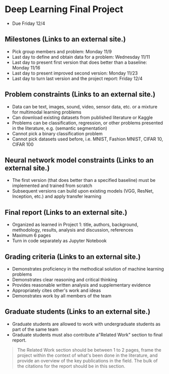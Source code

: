 # Deep Learning Final Project
* Due Friday 12/4

## Milestones (Links to an external site.)
* Pick group members and problem: Monday 11/9
* Last day to define and obtain data for a problem: Wednesday 11/11
* Last day to present first version that does better than a baseline: Monday 11/16
* Last day to present improved second version: Monday 11/23
* Last day to turn last version and the project report: Friday 12/4

## Problem constraints (Links to an external site.)
* Data can be text, images, sound, video, sensor data, etc. or a mixture for multimodal learning problems
* Can download existing datasets from published literature or Kaggle
* Problems can be classification, regression, or other problems presented in the literature, e.g. (semantic segmentation)
* Cannot pick a binary classification problem
* Cannot pick datasets used before, i.e. MNIST, Fashion MNIST, CIFAR 10, CIFAR 100

## Neural network model constraints (Links to an external site.)
* The first version (that does better than a specified baseline) must be implemented and trained from scratch
* Subsequent versions can build upon existing models (VGG, ResNet, Inception, etc.) and apply transfer learning

## Final report (Links to an external site.)
* Organized as learned in Project 1: title, authors, background, methodology, results, analysis and discussion, references
* Maximum 6 pages
* Turn in code separately as Jupyter Notebook

## Grading criteria (Links to an external site.)
* Demonstrates proficiency in the methodical solution of machine learning problems
* Demonstrates clear reasoning and critical thinking
* Provides reasonable written analysis and supplementary evidence
* Appropriately cites other's work and ideas
* Demonstrates work by all members of the team

## Graduate students (Links to an external site.)
* Graduate students are allowed to work with undergraduate students as part of the same team
* Graduate students must also contribute a"Related Work" section to final report. 
> The Related Work section should be between 1 to 2 pages, frame the project within the context of what's been done in the literature, and provide an overview of the key publications in the field. The bulk of the citations for the report should be in this section.
